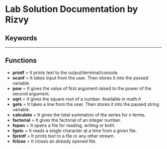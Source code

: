 # Lab Solution Documentation by Rizvy
## Keywords
* ****
## Functions
* **printf** = It prints text to the output/terminal/console.
* **scanf** = It takes input from the user. Then stores it into the passed variable.
* **pow** = It gives the value of first argument raised to the power of the second argument.
* **sqrt** = It gives the square root of a number. Available in *math.h*
* **gets** = It takes a line from the user. Then stores it into the passed string variable.
* **calculate** = It gives the total summation of the series for n terms.
* **factorial** = It gives the factorial of an integer number.
* **fopen** = It opens a file for reading, writing or both. 
* **fgetc** = It reads a single character at a time from a given file.
* **fprintf** = It prints text to a file or any other stream.
* **fclose** = It closes an already opened file.
